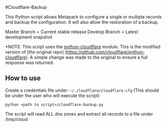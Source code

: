#Cloudflare-Backup

This Python script allows Metapack to configure a single or multiple records and backup the configuration.
It will also allow the restoration of a backup.

Master Branch = Current stable release
Develop Branch = Latest development snapshot

*NOTE: This script uses the [python-cloudflare](https://github.com/f1gjam/python-cloudflare) module. This is the modified version of [the original repo]
(https://github.com/cloudflare/python-cloudflare). A simple change was made to the original to ensure a full response was returned.

## How to use ##

Create a credentials file under: `~/.cloudflare/cloudflare.cfg` (This should be under the user who will execute the script)

`python <path to script>/cloudflare-backup.py`

The script will read ALL dns zones and extract all records to a file under /tmp/cloud